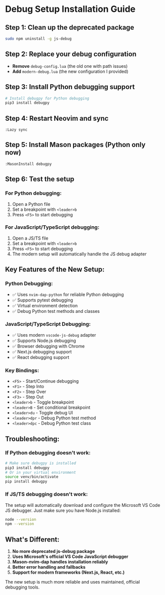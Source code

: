 # Debug Setup Installation Guide

## Step 1: Clean up the deprecated package

```bash
sudo npm uninstall -g js-debug
```

## Step 2: Replace your debug configuration

- **Remove** `debug-config.lua` (the old one with path issues)
- **Add** `modern-debug.lua` (the new configuration I provided)

## Step 3: Install Python debugging support

```bash
# Install debugpy for Python debugging
pip3 install debugpy
```

## Step 4: Restart Neovim and sync

```vim
:Lazy sync
```

## Step 5: Install Mason packages (Python only now)

```vim
:MasonInstall debugpy
```

## Step 6: Test the setup

### For Python debugging:

1. Open a Python file
2. Set a breakpoint with `<leader>b`
3. Press `<F5>` to start debugging

### For JavaScript/TypeScript debugging:

1. Open a JS/TS file
2. Set a breakpoint with `<leader>b`
3. Press `<F5>` to start debugging
4. The modern setup will automatically handle the JS debug adapter

## Key Features of the New Setup:

### Python Debugging:

- ✅ Uses `nvim-dap-python` for reliable Python debugging
- ✅ Supports pytest debugging
- ✅ Virtual environment detection
- ✅ Debug Python test methods and classes

### JavaScript/TypeScript Debugging:

- ✅ Uses modern `vscode-js-debug` adapter
- ✅ Supports Node.js debugging
- ✅ Browser debugging with Chrome
- ✅ Next.js debugging support
- ✅ React debugging support

### Key Bindings:

- `<F5>` - Start/Continue debugging
- `<F1>` - Step Into
- `<F2>` - Step Over
- `<F3>` - Step Out
- `<leader>b` - Toggle breakpoint
- `<leader>B` - Set conditional breakpoint
- `<leader>du` - Toggle debug UI
- `<leader>dpr` - Debug Python test method
- `<leader>dpc` - Debug Python test class

## Troubleshooting:

### If Python debugging doesn't work:

```bash
# Make sure debugpy is installed
pip3 install debugpy
# Or in your virtual environment
source venv/bin/activate
pip install debugpy
```

### If JS/TS debugging doesn't work:

The setup will automatically download and configure the Microsoft VS Code JS debugger. Just make sure you have Node.js installed:

```bash
node --version
npm --version
```

## What's Different:

1. **No more deprecated js-debug package**
2. **Uses Microsoft's official VS Code JavaScript debugger**
3. **Mason-nvim-dap handles installation reliably**
4. **Better error handling and fallbacks**
5. **Support for modern frameworks (Next.js, React, etc.)**

The new setup is much more reliable and uses maintained, official debugging tools.

